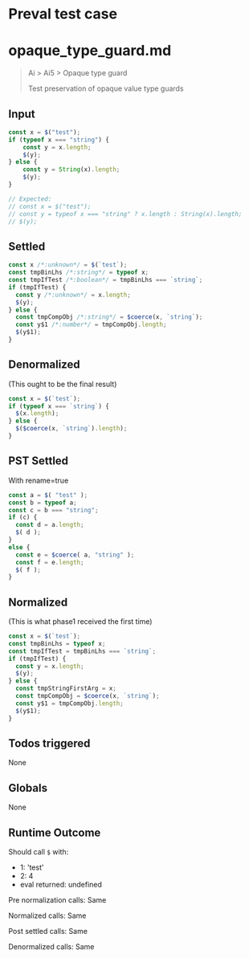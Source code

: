 # Preval test case

# opaque_type_guard.md

> Ai > Ai5 > Opaque type guard
>
> Test preservation of opaque value type guards

## Input

`````js filename=intro
const x = $("test");
if (typeof x === "string") {
    const y = x.length;
    $(y);
} else {
    const y = String(x).length;
    $(y);
}

// Expected:
// const x = $("test");
// const y = typeof x === "string" ? x.length : String(x).length;
// $(y);
`````


## Settled


`````js filename=intro
const x /*:unknown*/ = $(`test`);
const tmpBinLhs /*:string*/ = typeof x;
const tmpIfTest /*:boolean*/ = tmpBinLhs === `string`;
if (tmpIfTest) {
  const y /*:unknown*/ = x.length;
  $(y);
} else {
  const tmpCompObj /*:string*/ = $coerce(x, `string`);
  const y$1 /*:number*/ = tmpCompObj.length;
  $(y$1);
}
`````


## Denormalized
(This ought to be the final result)

`````js filename=intro
const x = $(`test`);
if (typeof x === `string`) {
  $(x.length);
} else {
  $($coerce(x, `string`).length);
}
`````


## PST Settled
With rename=true

`````js filename=intro
const a = $( "test" );
const b = typeof a;
const c = b === "string";
if (c) {
  const d = a.length;
  $( d );
}
else {
  const e = $coerce( a, "string" );
  const f = e.length;
  $( f );
}
`````


## Normalized
(This is what phase1 received the first time)

`````js filename=intro
const x = $(`test`);
const tmpBinLhs = typeof x;
const tmpIfTest = tmpBinLhs === `string`;
if (tmpIfTest) {
  const y = x.length;
  $(y);
} else {
  const tmpStringFirstArg = x;
  const tmpCompObj = $coerce(x, `string`);
  const y$1 = tmpCompObj.length;
  $(y$1);
}
`````


## Todos triggered


None


## Globals


None


## Runtime Outcome


Should call `$` with:
 - 1: 'test'
 - 2: 4
 - eval returned: undefined

Pre normalization calls: Same

Normalized calls: Same

Post settled calls: Same

Denormalized calls: Same
